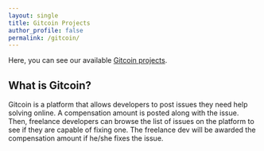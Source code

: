 ```yaml
---
layout: single
title: Gitcoin Projects
author_profile: false
permalink: /gitcoin/
---
```

 Here, you can see our available [Gitcoin projects](https://gitcoin.co/bounty/quickstart).
 
## What is Gitcoin?
Gitcoin is a platform that allows developers to post issues they need help solving online. A compensation amount is posted along with the issue.
Then, freelance developers can browse the list of issues on the platform to see if they are capable of fixing one.
The freelance dev will be awarded the compensation amount if he/she fixes the issue.



